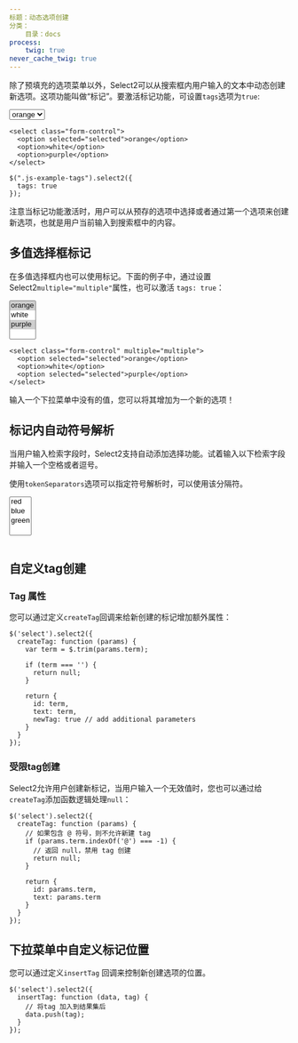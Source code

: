 ```yaml
---
标题：动态选项创建
分类：
    目录：docs
process:
    twig: true
never_cache_twig: true
---
```


除了预填充的选项菜单以外，Select2可以从搜索框内用户输入的文本中动态创建新选项。这项功能叫做“标记”。要激活标记功能，可设置`tags`选项为`true`:

<div class="s2-example">
  <p>
    <select class="js-example-tags form-control">
      <option selected="selected">orange</option>
      <option>white</option>
      <option>purple</option>
    </select>
  </p>
</div>

```
<select class="form-control">
  <option selected="selected">orange</option>
  <option>white</option>
  <option>purple</option>
</select>

$(".js-example-tags").select2({
  tags: true
});
```

注意当标记功能激活时，用户可以从预存的选项中选择或者通过第一个选项来创建新选项，也就是用户当前输入到搜索框中的内容。

## 多值选择框标记

在多值选择框内也可以使用标记。下面的例子中，通过设置Select2`multiple="multiple"`属性，也可以激活 `tags: true`：
  
<div class="s2-example">
  <p>
    <select class="js-example-tags form-control" multiple="multiple">
      <option selected="selected">orange</option>
      <option>white</option>
      <option selected="selected">purple</option>
    </select>
  </p>
</div>

```
<select class="form-control" multiple="multiple">
  <option selected="selected">orange</option>
  <option>white</option>
  <option selected="selected">purple</option>
</select>
```

<script type="text/javascript">

$(".js-example-tags").select2({
  tags: true
});

</script>

输入一个下拉菜单中没有的值，您可以将其增加为一个新的选项！

## 标记内自动符号解析

当用户输入检索字段时，Select2支持自动添加选择功能。试着输入以下检索字段并输入一个空格或者逗号。

使用`tokenSeparators`选项可以指定符号解析时，可以使用该分隔符。

<div class="s2-example">
<p>
  <select class="js-example-tokenizer form-control" multiple="multiple">
    <option>red</option>
    <option>blue</option>
    <option>green</option>
  </select>
</p>
</div>

<pre data-fill-from=".js-code-example-tokenizer"></pre>

<script type="text/javascript" class="js-code-example-tokenizer">

$(".js-example-tokenizer").select2({
    tags: true,
    tokenSeparators: [',', ' ']
})

</script>

## 自定义tag创建

### Tag 属性

您可以通过定义`createTag`回调来给新创建的标记增加额外属性：

```
$('select').select2({
  createTag: function (params) {
    var term = $.trim(params.term);

    if (term === '') {
      return null;
    }

    return {
      id: term,
      text: term,
      newTag: true // add additional parameters
    }
  }
});
```

### 受限tag创建

Select2允许用户创建新标记，当用户输入一个无效值时，您也可以通过给`createTag`添加函数逻辑处理`null`：

```
$('select').select2({
  createTag: function (params) {
    // 如果包含 @ 符号，则不允许新建 tag 
    if (params.term.indexOf('@') === -1) {
      // 返回 null，禁用 tag 创建
      return null;
    }

    return {
      id: params.term,
      text: params.term
    }
  }
});
```

## 下拉菜单中自定义标记位置

您可以通过定义`insertTag` 回调来控制新创建选项的位置。

```
$('select').select2({
  insertTag: function (data, tag) {
    // 将tag 加入到结果集后
    data.push(tag);
  }
});
```

